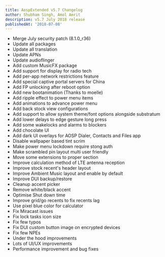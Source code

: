 ```yaml
---
title: AospExtended v5.7 Changelog
author: Shubham Singh, Amol Amrit
description: v5.7 July 2018 release
publishedAt: '2018-07-08'
---
```


- Merge July security patch (8.1.0_r36)
- Update all packages
- Update all translation
- Update APNs
- Update audioflinger
- Add custom MusicFX package
- Add support for display for radio tech
- Add per-app network restrictions feature
- Add special captive portal servers for China
- Add FP unlocking after reboot option
- Add new bootanimation (Thanks to moelle)
- Add ripple effect to power menu items
- Add animations to advance power menu
- Add back stock view configurations
- Add support to allow system theme/font options alongside substratum
- Add lower delays to edge gesture long press
- Add some wakelocks and alarms to blockers
- Add chocolate UI
- Add dark UI overlays for AOSP Dialer, Contacts and Files app
- Disable wallpaper based tint scrim
- Make power menu lockdown require stong auth
- Make scrambled pin layout multi user friendly
- Move some extensions to proper section
- Improve calculation method of LTE antenna reception
- Improve stock recent's header layout
- Improve Ambient Music layout and enable by default
- Improve DUI backup/restore
- Cleanup accent picker
- Remove white/black accent
- Optimise Shut down time
- Improve grid/go recents to fix recents lag
- Use pixel blue color for calculator
- Fix Miracast issues
- Fix lock tasks icon size
- Fix few typos
- Fix DUI custom button image on encrypted devices
- Fix few NPEs
- Under the hood improvements
- Lots of UI/UX improvements
- Performance improvement and bug fixes
